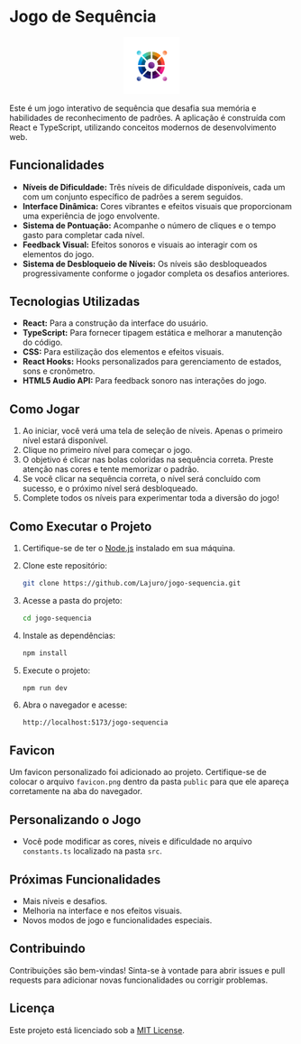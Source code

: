 # Jogo de Sequência

<p style="text-align: center">
  <img src="./public/logo.png" alt="Logo" style="width: 20%;">
</p>

Este é um jogo interativo de sequência que desafia sua memória e habilidades de reconhecimento de padrões. A aplicação é construída com React e TypeScript, utilizando conceitos modernos de desenvolvimento web.

## Funcionalidades

- **Níveis de Dificuldade:** Três níveis de dificuldade disponíveis, cada um com um conjunto específico de padrões a serem seguidos.
- **Interface Dinâmica:** Cores vibrantes e efeitos visuais que proporcionam uma experiência de jogo envolvente.
- **Sistema de Pontuação:** Acompanhe o número de cliques e o tempo gasto para completar cada nível.
- **Feedback Visual:** Efeitos sonoros e visuais ao interagir com os elementos do jogo.
- **Sistema de Desbloqueio de Níveis:** Os níveis são desbloqueados progressivamente conforme o jogador completa os desafios anteriores.

## Tecnologias Utilizadas

- **React:** Para a construção da interface do usuário.
- **TypeScript:** Para fornecer tipagem estática e melhorar a manutenção do código.
- **CSS:** Para estilização dos elementos e efeitos visuais.
- **React Hooks:** Hooks personalizados para gerenciamento de estados, sons e cronômetro.
- **HTML5 Audio API:** Para feedback sonoro nas interações do jogo.

## Como Jogar

1. Ao iniciar, você verá uma tela de seleção de níveis. Apenas o primeiro nível estará disponível.
2. Clique no primeiro nível para começar o jogo.
3. O objetivo é clicar nas bolas coloridas na sequência correta. Preste atenção nas cores e tente memorizar o padrão.
4. Se você clicar na sequência correta, o nível será concluído com sucesso, e o próximo nível será desbloqueado.
5. Complete todos os níveis para experimentar toda a diversão do jogo!

## Como Executar o Projeto

1. Certifique-se de ter o [Node.js](https://nodejs.org/) instalado em sua máquina.
2. Clone este repositório:

   ```bash
   git clone https://github.com/Lajuro/jogo-sequencia.git
   ```

3. Acesse a pasta do projeto:

   ```bash
   cd jogo-sequencia
   ```

4. Instale as dependências:

   ```bash
   npm install
   ```

5. Execute o projeto:

   ```bash
   npm run dev
   ```

6. Abra o navegador e acesse:

   ```plaintext
   http://localhost:5173/jogo-sequencia
   ```

## Favicon

Um favicon personalizado foi adicionado ao projeto. Certifique-se de colocar o arquivo `favicon.png` dentro da pasta `public` para que ele apareça corretamente na aba do navegador.

## Personalizando o Jogo

- Você pode modificar as cores, níveis e dificuldade no arquivo `constants.ts` localizado na pasta `src`.

## Próximas Funcionalidades

- Mais níveis e desafios.
- Melhoria na interface e nos efeitos visuais.
- Novos modos de jogo e funcionalidades especiais.

## Contribuindo

Contribuições são bem-vindas! Sinta-se à vontade para abrir issues e pull requests para adicionar novas funcionalidades ou corrigir problemas.

## Licença

Este projeto está licenciado sob a [MIT License](LICENSE).
